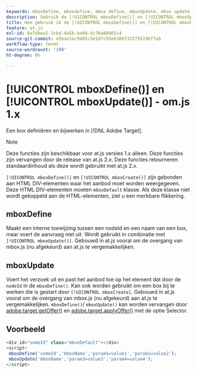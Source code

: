 ```yaml
---
keywords: mboxDefine, mboxdefine, mbox define, mboxUpdate, mbox update, mbox update, at.js, functions, function, mboxDefine0
description: Gebruik de [!UICONTROL mboxDefine()] en [!UICONTROL mboxUpdate()] functies voor de [!DNL Adobe Target] JavaScript-bibliotheek at.js om een box te definiëren of bij te werken. (om 1.js)
title: Hoe gebruik ik de [!UICONTROL mboxDefine()] en [!UICONTROL mboxUpdate()] Functies?
feature: at.js
exl-id: 0a7dbea2-1cbd-4a5b-ba68-4c76a88d65c4
source-git-commit: e5bae1ac9485c3e1d7c55e6386f332755196ffab
workflow-type: tm+mt
source-wordcount: '198'
ht-degree: 0%

---
```


# [!UICONTROL mboxDefine()] en [!UICONTROL mboxUpdate()] - om.js 1.x

Een box definiëren en bijwerken in [!DNL Adobe Target].

>[!NOTE]
>
>Deze functies zijn beschikbaar voor at.js versies 1.*x* alleen. Deze functies zijn vervangen door de release van at.js 2.*x*. Deze functies retourneren standaardinhoud als deze wordt gebruikt met at.js 2.*x*.

`[!UICONTROL mboxDefine()]` en `[!UICONTROL mboxCreate()]` zijn gebonden aan HTML DIV-elementen waar het aanbod moet worden weergegeven. Deze HTML DIV-elementen moeten `mboxDefault` klasse. Als deze klasse niet wordt gekoppeld aan de HTML-elementen, ziet u een merkbare flikkering.

## mboxDefine

Maakt een interne toewijzing tussen een nodeId en een naam van een box, maar voert de aanvraag niet uit. Wordt gebruikt in combinatie met `[!UICONTROL mboxUpdate()]`. Gebouwd in at.js vooral om de overgang van mbox.js (nu afgekeurd) aan at.js te vergemakkelijken.

## mboxUpdate

Voert het verzoek uit en past het aanbod toe op het element dat door de `nodeId` in de `mboxDefine()`. Kan ook worden gebruikt om een box bij te werken die is gestart door `[!UICONTROL mboxCreate]`. Gebouwd in at.js vooral om de overgang van mbox.js (nu afgekeurd) aan at.js te vergemakkelijken. `mboxDefine()`/ `mboxUpdate()` kan worden vervangen door [adobe.target.getOffer()](/help/dev/implement/client-side/atjs/atjs-functions/adobe-target-getoffer.md) en [adobe.target.applyOffer()](/help/dev/implement/client-side/atjs/atjs-functions/adobe-target-applyoffer.md) met de optie Selector.

## Voorbeeld

```javascript {line-numbers="true"}
<div id="someId" class="mboxDefault"></div> 
<script> 
 mboxDefine('someId','mboxName','param1=value1','param2=value2'); 
 mboxUpdate('mboxName','param3=value3','param4=value4'); 
</script>
```
